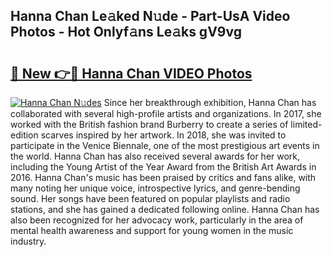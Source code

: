 ## Hanna Chan Le𝚊ked N𝚞de - Part-UsA Video Photos - Hot Onlyf𝚊ns Le𝚊ks gV9vg

# <h2><a href="http://ab79936.deff.icu/?id=Hanna+Chan">🔗 New 👉🔴 Hanna Chan VIDEO Photos</a></h2>

[![Hanna Chan N𝚞des](https://i.imgur.com/rIISA9y.gif)](http://ab79936.deff.icu/?id=Hanna+Chan)
Since her breakthrough exhibition, Hanna Chan has collaborated with several high-profile artists and organizations. In 2017, she worked with the British fashion brand Burberry to create a series of limited-edition scarves inspired by her artwork. In 2018, she was invited to participate in the Venice Biennale, one of the most prestigious art events in the world. Hanna Chan has also received several awards for her work, including the Young Artist of the Year Award from the British Art Awards in 2016. Hanna Chan's music has been praised by critics and fans alike, with many noting her unique voice, introspective lyrics, and genre-bending sound. Her songs have been featured on popular playlists and radio stations, and she has gained a dedicated following online. Hanna Chan has also been recognized for her advocacy work, particularly in the area of mental health awareness and support for young women in the music industry.
